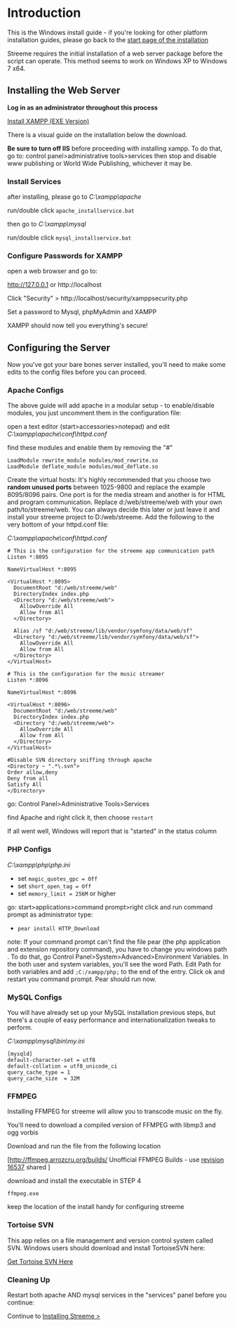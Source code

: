 # Introduction #

This is the Windows install guide - if you're looking for other platform installation guides, please go back to the [start page of the installation](InstallingStreemeStartPage.md)

Streeme requires the initial installation of a web server package before the script can operate. This method seems to work on Windows XP to Windows 7 x64.

## Installing the Web Server ##

**Log in as an administrator throughout this process**

[Install XAMPP (EXE Version)](http://www.apachefriends.org/en/xampp-windows.html#641)

There is a visual guide on the installation below the download.

**Be sure to turn off IIS** before proceeding with installing xampp. To do that, go to: control panel>administrative tools>services then stop and disable www publishing or World Wide Publishing, whichever it may be.


### Install Services ###

after installing, please go to _C:\xampp\apache_

run/double click `apache_installservice.bat`

then go to _C:\xampp\mysql_

run/double click `mysql_installservice.bat`

### Configure Passwords for XAMPP ###

open a web browser and go to:

http://127.0.0.1 or http://localhost

Click "Security" > http://localhost/security/xamppsecurity.php

Set a password to Mysql, phpMyAdmin and XAMPP

XAMPP should now tell you everything's secure!

## Configuring the Server ##

Now you've got your bare bones server installed, you'll need to make some edits to the config files before you can proceed.

### Apache Configs ###
The above guide will add apache in a modular setup - to enable/disable modules, you just uncomment them in the configuration file:

open a text editor (start>accessories>notepad) and edit _C:\xampp\apache\conf\httpd.conf_

find these modules and enable them by removing the "#"
```
LoadModule rewrite_module modules/mod_rewrite.so
LoadModule deflate_module modules/mod_deflate.so
```

Create the virtual hosts:
It's highly recommended that you choose two **random unused ports** between 1025-9800 and replace the example 8095/8096 pairs. One port is for the media stream and another is for HTML and program communication. Replace d:/web/streeme/web with your own path/to/streeme/web. You can always decide this later or just leave it and install your streeme project to D:/web/streeme. Add the following to the very bottom of your httpd.conf file:

_C:\xampp\apache\conf\httpd.conf_
```
# This is the configuration for the streeme app communication path
Listen *:8095

NameVirtualHost *:8095

<VirtualHost *:8095>
  DocumentRoot "d:/web/streeme/web"
  DirectoryIndex index.php
  <Directory "d:/web/streeme/web">
    AllowOverride All
    Allow from All
  </Directory>

  Alias /sf "d:/web/streeme/lib/vendor/symfony/data/web/sf"
  <Directory "d:/web/streeme/lib/vendor/symfony/data/web/sf">
    AllowOverride All
    Allow from All
  </Directory>
</VirtualHost>

# This is the configuration for the music streamer
Listen *:8096

NameVirtualHost *:8096

<VirtualHost *:8096>
  DocumentRoot "d:/web/streeme/web"
  DirectoryIndex index.php
  <Directory "d:/web/streeme/web">
    AllowOverride All
    Allow from All
  </Directory>
</VirtualHost>

#Disable SVN directory sniffing through apache
<Directory ~ ".*\.svn"> 
Order allow,deny 
Deny from all 
Satisfy All 
</Directory> 
```

go: Control Panel>Administrative Tools>Services

find Apache and right click it, then choose `restart`

If all went well, Windows will report that is "started" in the status column

### PHP Configs ###

_C:\xampp\php\php.ini_

  * set `magic_quotes_gpc = Off`
  * set `short_open_tag = Off`
  * set `memory_limit = 256M` or higher

go: start>applications>command prompt>right click and run command prompt as administrator
type:
  * `pear install HTTP_Download`

note: If your command prompt can't find the file pear (the php application and extension repository command), you have to change you windows path . To do that, go Control Panel>System>Advanced>Environment Variables. In the both user and system variables, you'll see the word Path. Edit Path for both variables and add `;C:/xampp/php;` to the end of the entry. Click ok and restart you command prompt. Pear should run now.

### MySQL Configs ###

You will have already set up your MySQL installation previous steps, but there's a couple of easy performance and internationalization tweaks to perform.

_C:\xampp\mysql\bin\my.ini_
```
[mysqld]
default-character-set = utf8
default-collation = utf8_unicode_ci
query_cache_type = 1
query_cache_size  = 32M
```

### FFMPEG ###
Installing FFMPEG for streeme will allow you to transcode music on the fly.

You'll need to download a compiled version of FFMPEG with libmp3 and ogg vorbis

Download and run the file from the following location

[http://ffmpeg.arrozcru.org/builds/ Unofficial FFMPEG Builds - use  [revision 16537](https://code.google.com/p/streeme/source/detail?r=16537) shared
]

download and install the executable in STEP 4

`ffmpeg.exe`

keep the location of the install handy for configuring streeme


### Tortoise SVN ###
This app relies on a file management and version control system called SVN. Windows users should download and install TortoiseSVN here:

[Get Tortoise SVN Here](http://tortoisesvn.net/downloads.html)

### Cleaning Up ###

Restart both apache AND mysql services in the "services" panel before you continue:

Continue to [Installing Streeme >](InstallingStreeme.md)